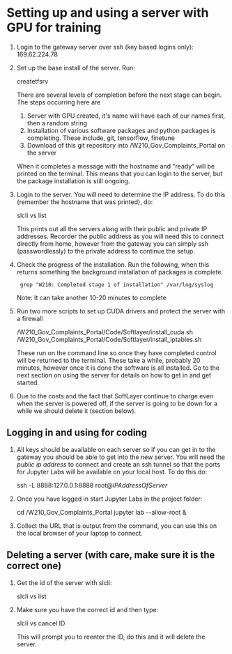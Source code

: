 # Setting up and using a server with GPU for training

1. Login to the gateway server over ssh (key based logins only): 169.62.224.78
2. Set up the base install of the server.  Run:

    createtfsrv

    There are several levels of completion before the next stage can begin.  The steps occurring here are
	1. Server with GPU created, it's name will have each of our names first, then a random string
	2. Installation of various software packages and python packages is completing.  These include, git, tensorflow, finetune
	3. Download of this git repository into /W210_Gov_Complaints_Portal on the server

    When it completes a message with the hostname and "ready" will be printed on the terminal.  This means that you can login to the server, but the package installation is still ongoing.

3. Login to the server.  You will need to determine the IP address.  To do this (remember the hostname that was printed), do:

    slcli vs list

	This prints out all the servers along with their public and private IP addresses.  Recorder the public address as you will need this to connect directly from home, however from the gateway you can simply ssh (passwordlessly) to the private address to continue the setup. 
4. Check the progress of the installation.  Run the following, when this returns something the background installation of packages is complete.

        grep "W210: Completed stage 1 of installation" /var/log/syslog

    Note: It can take another 10-20 minutes to complete

5. Run two more scripts to set up CUDA drivers and protect the server with a firewall

    /W210_Gov_Complaints_Portal/Code/Softlayer/install_cuda.sh
	/W210_Gov_Complaints_Portal/Code/Softlayer/install_iptables.sh
	
	These run on the command line so once they have completed control will be returned to the terminal.  These take a while, probably 20 minutes, however once it is done the software is all installed.  Go to the next section on using the server for details on how to get in and get started.

6. Due to the costs and the fact that SoftLayer continue to charge even when the server is powered off, if the server is going to be down for a while we should delete it (section below).

## Logging in and using for coding

1.  All keys should be available on each server so if you can get in to the gateway you should be able to get into the new server.  You will need the *public ip address* to connect and create an ssh tunnel so that the ports for Jupyter Labs will be available on your local host.  To do this do:

    ssh -L 8888:127.0.0.1:8888 root@*IPAddressOfServer*

2.  Once you have logged in start Jupyter Labs in the project folder:

    cd /W210_Gov_Complaints_Portal
	jupyter lab --allow-root &

3.  Collect the URL that is output from the command, you can use this on the local browser of your laptop to connect.


## Deleting a server (with care, make sure it is the correct one)

1. Get the id of the server with slcli:

    slcli vs list

2. Make sure you have the correct id and then type:

    slcli vs cancel ID

	This will prompt you to reenter the ID, do this and it will delete the server.


